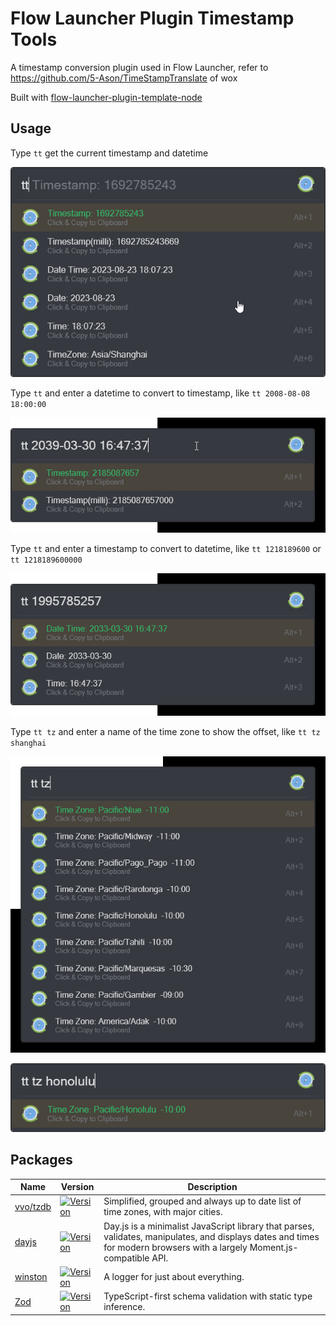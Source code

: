 # Flow Launcher Plugin Timestamp Tools

A timestamp conversion plugin used in Flow Launcher, refer to <https://github.com/5-Ason/TimeStampTranslate> of wox

<p align="left">Built with <a href="https://github.com/Joehoel/flow-launcher-plugin-template-node">flow-launcher-plugin-template-node</a></p>

## Usage

Type `tt` get the current timestamp and datetime

![demo1](https://raw.githubusercontent.com/znau/TimestampTools/master/src/assets/demo1.png)

Type `tt` and enter a datetime to convert to timestamp, like ` tt 2008-08-08 18:00:00 `

![demo3](https://raw.githubusercontent.com/znau/TimestampTools/master/src/assets/demo3.png)

Type `tt` and enter a timestamp to convert to datetime, like ` tt 1218189600 ` or ` tt 1218189600000 `

![demo2](https://raw.githubusercontent.com/znau/TimestampTools/master/src/assets/demo2.png)

Type `tt tz` and enter a name of the time zone to show the offset, like ` tt tz shanghai `

![demo4](https://raw.githubusercontent.com/znau/TimestampTools/master/src/assets/demo4.png)

![demo5](https://raw.githubusercontent.com/znau/TimestampTools/master/src/assets/demo5.png)

## Packages
<table>
  <thead>
    <tr>
      <th>Name</th>
      <th>Version</th>
      <th>Description</th>
    </tr>
  </thead>
  <tbody>
    <tr>
      <td>
        <a href="https://github.com/vvo/tzdb">
          vvo/tzdb
        </a>
      </td>
      <td>
        <a href="https://www.npmjs.com/package/@vvo/tzdb">
          <img src="https://img.shields.io/npm/v/@vvo/tzdb.svg" alt="Version">
        </a>
      </td>
      <td>
        Simplified, grouped and always up to date list of time zones, with major cities.
      </td>
    </tr>
    <tr>
      <td>
        <a href="https://github.com/iamkun/dayjs">
          dayjs
        </a>
      </td>
      <td>
        <a href="https://www.npmjs.com/package/dayjs">
          <img src="https://img.shields.io/npm/v/dayjs.svg" alt="Version">
        </a>
      </td>
      <td>
        Day.js is a minimalist JavaScript library that parses, validates, manipulates, and displays dates and times for modern browsers with a largely Moment.js-compatible API.
      </td>
    </tr>
    <tr>
      <td>
        <a href="https://github.com/vuetifyjs/eslint-plugin-vuetify">
          winston
        </a>
      </td>
      <td>
        <a href="https://www.npmjs.com/package/winston">
          <img src="https://img.shields.io/npm/v/winston.svg" alt="Version">
        </a>
      </td>
      <td>
       A logger for just about everything.
      </td>
    </tr>
    <tr>
      <td>
        <a href="https://github.com/colinhacks/zod">
          Zod
        </a>
      </td>
      <td>
        <a href="https://www.npmjs.com/package/zod">
          <img src="https://img.shields.io/npm/v/zod.svg" alt="Version">
        </a>
      </td>
      <td>
       TypeScript-first schema validation with static type inference.
      </td>
    </tr>
  </tbody>
</table>
